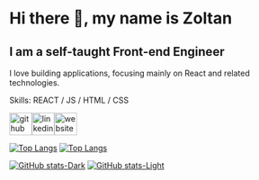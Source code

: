 # Hi there 👋, my name is Zoltan
## I am a self-taught Front-end Engineer
I love building applications, focusing mainly on React and related technologies.

Skills: REACT / JS / HTML / CSS


[<img src='https://cdn.simpleicons.org/github/black/white' alt='github' height='40'>](https://github.com/zwebd)[<img src='https://cdn.simpleicons.org/linkedin/black/white' alt='linkedin' height='40'>](https://www.linkedin.com/in/zoltan-szabo-dev/)[<img src='https://cdn.simpleicons.org/icloud/black/white' alt='website' height='40'>](https://www.zoltandev.com)

[![Top Langs](https://github-readme-stats.vercel.app/api/top-langs/?username=zwebd\&layout=compact\&theme=dark\&langs_count=8)](https://github.com/zwebd/github-readme-stats#gh-dark-mode-only)
[![Top Langs](https://github-readme-stats.vercel.app/api/top-langs/?username=zwebd\&layout=compact\&theme=default\&langs_count=8)](https://github.com/zwebd/github-readme-stats#gh-light-mode-only)

[![GitHub stats-Dark](https://github-readme-stats.vercel.app/api?username=zwebd\&show_icons=true\&theme=dark\&rank_icon=github\&title_color=79ff97)](https://github.com/zwebd/github-readme-stats#gh-dark-mode-only)
[![GitHub stats-Light](https://github-readme-stats.vercel.app/api?username=zwebd\&show_icons=true\&theme=vue\&rank_icon=github)](https://github.com/zwebd/github-readme-stats#gh-light-mode-only)




